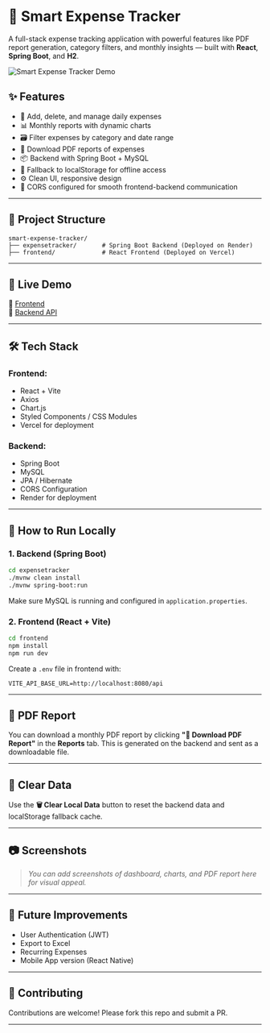 
# 💸 Smart Expense Tracker

A full-stack expense tracking application with powerful features like PDF report generation, category filters, and monthly insights — built with **React**, **Spring Boot**, and **H2**.

![Smart Expense Tracker Demo](https://smart-expense-tracker-theta.vercel.app/preview.png)

## ✨ Features

- 📝 Add, delete, and manage daily expenses
- 📊 Monthly reports with dynamic charts
- 🗃️ Filter expenses by category and date range
- 📄 Download PDF reports of expenses
- 📦 Backend with Spring Boot + MySQL
- 💾 Fallback to localStorage for offline access
- ⚙️ Clean UI, responsive design
- 🔐 CORS configured for smooth frontend-backend communication

---

## 📂 Project Structure

```
smart-expense-tracker/
├── expensetracker/       # Spring Boot Backend (Deployed on Render)
├── frontend/             # React Frontend (Deployed on Vercel)
```

---

## 🚀 Live Demo

🔗 [Frontend](https://smart-expense-tracker-theta.vercel.app)  
🔗 [Backend API](https://smart-expense-tracker-backend.onrender.com/api/expenses)

---

## 🛠️ Tech Stack

### Frontend:
- React + Vite
- Axios
- Chart.js
- Styled Components / CSS Modules
- Vercel for deployment

### Backend:
- Spring Boot
- MySQL
- JPA / Hibernate
- CORS Configuration
- Render for deployment

---

## 🔧 How to Run Locally

### 1. Backend (Spring Boot)

```bash
cd expensetracker
./mvnw clean install
./mvnw spring-boot:run
```

Make sure MySQL is running and configured in `application.properties`.

### 2. Frontend (React + Vite)

```bash
cd frontend
npm install
npm run dev
```

Create a `.env` file in frontend with:

```
VITE_API_BASE_URL=http://localhost:8080/api
```

---

## 📄 PDF Report

You can download a monthly PDF report by clicking **"📄 Download PDF Report"** in the **Reports** tab. This is generated on the backend and sent as a downloadable file.

---

## 🧼 Clear Data

Use the **🗑 Clear Local Data** button to reset the backend data and localStorage fallback cache.

---

## 📷 Screenshots

> _You can add screenshots of dashboard, charts, and PDF report here for visual appeal._

---

## 📌 Future Improvements

- User Authentication (JWT)
- Export to Excel
- Recurring Expenses
- Mobile App version (React Native)

---

## 🤝 Contributing

Contributions are welcome! Please fork this repo and submit a PR.

---
